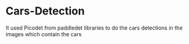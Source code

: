 # Cars-Detection
It used Picodet from paddledet libraries to do the cars detections in the images which contain the cars

